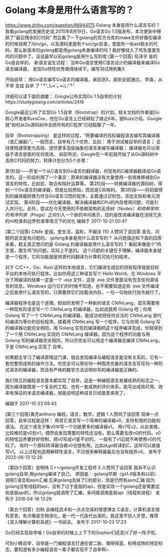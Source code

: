 # Golang 本身是用什么语言写的？
https://www.zhihu.com/question/66944175
Golang 本身是用什么语言写的？
我看golang的发展历史说,2015年8月19日，Go语言Go 1.5版发布，本次更新中移除了”最后残余的C代码”
然后看了一下golang的官方仓库的make文件好像在编译的时候调用了/bin/go，以及源码里面有个src/go目录，里面有一些ast相关的代码，那么新版本的golang都是用golang本身编译的吗？我好像绕入了鸡生蛋蛋生鸡的问题中了。话说最早以前golang是用什么写的呢
(第一个回答)
任泽宇
是的Go是自举的。
新语言诞生过程：
当年Go语言使用C语言设计的编译器来编译Go语言编译器，
发现Go特性优秀值得继续干，编写测试用例集X

开始自举：
用Go语言编写Go语言的编译器，来回测X，直到全部通过。
恭喜，从 不举 变成 自举 了 ⁽˙³˙⁾◟(๑•́ ₃ •̀๑)◞⁽˙³˙⁾

详细可以读下面的摘要：
Google公布实现Go 1.5自举的计划https://studygolang.com/articles/2419

Google最近公布了实现Go 1.5自举（Bootstrap）的计划。相关文档的作者是Go核心开发者RussCox，他在Go语言上已经耕耘了接近6年。据Russ介绍，Google就“如何从Go源码树中去除所有的C程序”已经酝酿了一年。

自举（Bootstrapping） 是这样的过程，“用要编译的目标编程语言编写其编译器（或汇编器）”。一般而言，自举有几个优势，比如：
用于测试被自举的语言；
支持使用通常更为高级、提供更多高级抽象的语言来编写编译器；
编译器也可以得益于语言层面的任何改进。
如前所述，Google在一年前就开始了从Go源码树中去除C代码的努力，转换计划分为5个步骤：

第1阶段——开发一个从C语言到Go语言的翻译器，将现有的C编译器翻译成Go语言的。这一阶段利用了一个事实：原来的编译器没有大量使用一些很难移植到Go语言的特性，比如宏、联合和指针运算等。
第2阶段——转换编译器的源码树，得到一个Go语言的编译器，但是比较原始，而且是C风格的。
第3阶段——将前面得到的编译器转换为符合Go语言习惯的程序，主要通过识别包，添加文档和单元测试实现。
第4阶段——优化编译器，解决编译器和CPU的内存使用问题，可能引入并行化。此外，尝试在今天使用的不依赖架构的无序树（Node*s）和依赖架构的有序列表（Prog*s）之间引入一个新的中间表示，目的是改进编译器在消除冗余的nil检查和边界检查等情况下的优化
编辑于 2017-10-21 00:47

(第二个回答)
CNife
爱国，爱生活，温和，不糊涂
110 人赞同了该回答
首先，问题的说法是有问题的。
golang本身是用什么语言写的？
从问题描述和下面的回答来看，题主真正想问的是
Golang 的编译器是用什么语言写的？
看起来像是个“鸡生蛋，蛋生鸡”的问题，实际上不是的。
这个问题的关键在于理解，编译器本身就是一个程序，它的功能就是把源代码翻译为计算机可执行的程序。

对于 C/C++、Go、Rust 这样的本地语言，它们编译生成后的目标程序就是目标平台的本地可执行程序。比如你用这三种语言写个 Hello World，在 Windows 平台下用编译的结果一定是一个 .exe 文件，这些 .exe 文件里面没有包含任何源语言的信息。Windows 运行它们的时候不知道，也不需要知道这些 .exe 文件编译之前是用什么语言写的，只需要把它们加载进内存，一句一句地执行指令就行了。

编译器程序也是这个道理。假如你发明了一种新的语言 CNifeLang，首先需要用一种现有的语言写一个 CNifeLang 的编译器，比如说就用 Golang 吧；你用 Golang 写了一个 CNifeLang 的编译器，能成功地把任何合法的 CNifeLang 源代码编译为等价的目标程序。接着用 CNifeLang 写一个程序，它与你用 Golang 写的编译器功能完全相同，用 Golang 实现的编译器把这个程序编译完成，你就得到了一个用 CNifeLang 实现的 CNifeLang 编译器。因为这个程序的功能与用 Golang 写的编译器完全相同，所以你完全可以用这个编译器去编译 CNifeLang，于是 CNifeLang 实现了 自举。

如果题主学习了编译原理这门课，就会发现编译与编程语言是没有关系的，它有一套完整而成熟的操作方法，你完全可以用任何一种图灵完备的语言去写任何一种形式语言的编译器，而且有严格的数学方法证明你写的编译器是正确的。

我们常见的编程语言基本都实现了自举，这是一种编程语言发展成熟的标志之一。因为编译器既是一个复杂的工程，也有一套成熟的评价体系，能写出成熟可用、效率有保证的本语言编译器，就能说明这种语言已经能拿来用了。

编辑于 2017-10-23 09:43

(第三个回答)黄亮anthony
编程，语言，数学，逻辑
1 人赞同了该回答
简单一点回答，自举过程是这样：
用其它语言写一个简单的编译器v0，支持有限的功能和语法。
在这个语言子集v0中写一个功能更多的编译器v1。
用v1写v2，以此类推。
比较难的是v0到v1，偶然会发现需要的特性还没有，那么需要去改v0的代码。v0的特性边界要好好控制，把v0写成v1是不对的。
一般有了v1后就不再使用v0的代码了。
有时一个源码转译器当做v0也很有用，比如从go转译到C，这样可以直接写v1。
以上过程也适用解释性语言，不过很多解释器最后也没有抛弃v0。
发布于 2022-06-13 12:28

（第四个回答）安明伟
C++/golang开发工程师
5 人赞同了该回答
我并不认识golang自举,用golang编译了自己。
原因是：
golang早期（go1.4版本和以前）调用C语言和asm汇编
后来golang去掉了C的部分，但是仍然有asm汇编
因为golang没有线程的api，没有了过于底层的api，但是实现一个golang还是需要这些底层api的，所以golang就调用了汇编，来间接调用底层api（线程和进程）
发布于 2018-04-18 13:29

（第五个回答）剑秋
会编程武术和一点点交易的情感博主
C语言，计算机语言很有意思，有点像是生物进化，是一代一代迭代出来的。我这里不拾人牙慧，推荐《深入理解计算机系统》一书阅读。
发布于 2017-10-23 17:23

Go已经实现自举咯！Go自举的时候上上下下的Gopher们还高兴了好一阵子呢。

可别小瞧自举，自举是一门编程语言打通任督二脉、值得得瑟、标榜成熟的特定标志，要知道有多少编程语言一辈子都实现不了自举啊~
